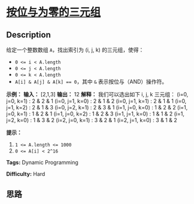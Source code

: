 # [按位与为零的三元组][title]

## Description

给定一个整数数组 `A`，找出索引为 (i, j, k) 的三元组，使得：

  * `0 <= i < A.length`
  * `0 <= j < A.length`
  * `0 <= k < A.length`
  * `A[i] & A[j] & A[k] == 0`，其中 `&` 表示按位与（AND）操作符。



**示例：**
            **输入：** [2,1,3]    **输出：** 12    **解释：** 我们可以选出如下 i, j, k 三元组：    (i=0, j=0, k=1) : 2 & 2 & 1    (i=0, j=1, k=0) : 2 & 1 & 2    (i=0, j=1, k=1) : 2 & 1 & 1    (i=0, j=1, k=2) : 2 & 1 & 3    (i=0, j=2, k=1) : 2 & 3 & 1    (i=1, j=0, k=0) : 1 & 2 & 2    (i=1, j=0, k=1) : 1 & 2 & 1    (i=1, j=0, k=2) : 1 & 2 & 3    (i=1, j=1, k=0) : 1 & 1 & 2    (i=1, j=2, k=0) : 1 & 3 & 2    (i=2, j=0, k=1) : 3 & 2 & 1    (i=2, j=1, k=0) : 3 & 1 & 2    



**提示：**

  1. `1 <= A.length <= 1000`
  2. `0 <= A[i] < 2^16`


**Tags:** Dynamic Programming

**Difficulty:** Hard

## 思路

[title]: https://leetcode-cn.com/problems/triples-with-bitwise-and-equal-to-zero
